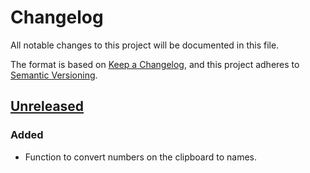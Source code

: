 # Changelog
All notable changes to this project will be documented in this file.

The format is based on [Keep a Changelog](https://keepachangelog.com/en/1.0.0/),
and this project adheres to [Semantic Versioning](https://semver.org/spec/v2.0.0.html).

## [Unreleased]

### Added
- Function to convert numbers on the clipboard to names.

[Unreleased]: https://github.com/overdrive1708/ClipboardNumberToName
[1.0.0]: https://github.com/overdrive1708/ClipboardNumberToName/releases/tag/v1.0.0
